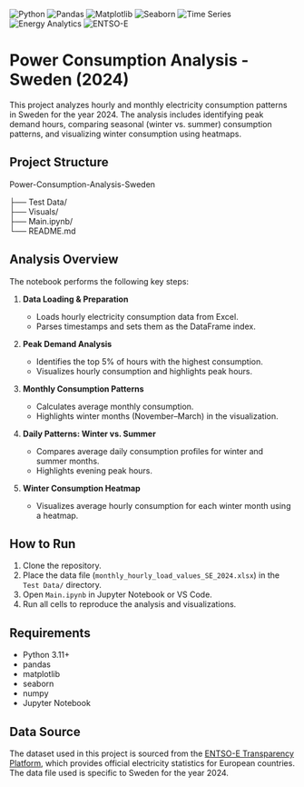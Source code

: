 ![Python](https://img.shields.io/badge/Python-3.8%2B-blue)
![Pandas](https://img.shields.io/badge/Pandas-Data_Analysis-red)
![Matplotlib](https://img.shields.io/badge/Matplotlib-Visualization-orange)
![Seaborn](https://img.shields.io/badge/Seaborn-Statistical_Plots-lightblue)
![Time Series](https://img.shields.io/badge/Time_Series-Analysis-green)
![Energy Analytics](https://img.shields.io/badge/Energy-Analytics-brightgreen)
![ENTSO-E](https://img.shields.io/badge/Data-ENTSO_E-lightgrey)
# Power Consumption Analysis - Sweden (2024)

This project analyzes hourly and monthly electricity consumption patterns in Sweden for the year 2024. The analysis includes identifying peak demand hours, comparing seasonal (winter vs. summer) consumption patterns, and visualizing winter consumption using heatmaps.

## Project Structure

Power-Consumption-Analysis-Sweden

├── Test Data/            
├── Visuals/                
├── Main.ipynb/           
└── README.md

## Analysis Overview

The notebook performs the following key steps:

1. **Data Loading & Preparation**
   - Loads hourly electricity consumption data from Excel.
   - Parses timestamps and sets them as the DataFrame index.

2. **Peak Demand Analysis**
   - Identifies the top 5% of hours with the highest consumption.
   - Visualizes hourly consumption and highlights peak hours.

3. **Monthly Consumption Patterns**
   - Calculates average monthly consumption.
   - Highlights winter months (November–March) in the visualization.

4. **Daily Patterns: Winter vs. Summer**
   - Compares average daily consumption profiles for winter and summer months.
   - Highlights evening peak hours.

5. **Winter Consumption Heatmap**
   - Visualizes average hourly consumption for each winter month using a heatmap.

## How to Run

1. Clone the repository.
2. Place the data file (`monthly_hourly_load_values_SE_2024.xlsx`) in the `Test Data/` directory.
3. Open `Main.ipynb` in Jupyter Notebook or VS Code.
4. Run all cells to reproduce the analysis and visualizations.

## Requirements

- Python 3.11+
- pandas
- matplotlib
- seaborn
- numpy
- Jupyter Notebook

## Data Source

The dataset used in this project is sourced from the [ENTSO-E Transparency Platform](https://www.entsoe.eu/data/power-stats/), which provides official electricity statistics for European countries. The data file used is specific to Sweden for the year 2024.
